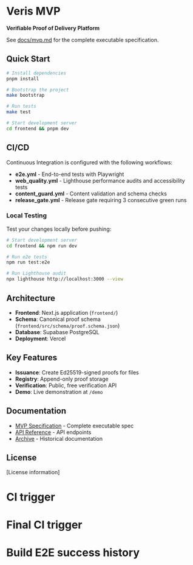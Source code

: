 # Veris MVP

**Verifiable Proof of Delivery Platform**

See [docs/mvp.md](docs/mvp.md) for the complete executable specification.

## Quick Start

```bash
# Install dependencies
pnpm install

# Bootstrap the project
make bootstrap

# Run tests
make test

# Start development server
cd frontend && pnpm dev
```

## CI/CD

Continuous Integration is configured with the following workflows:

- **e2e.yml** - End-to-end tests with Playwright
- **web_quality.yml** - Lighthouse performance audits and accessibility tests
- **content_guard.yml** - Content validation and schema checks
- **release_gate.yml** - Release gate requiring 3 consecutive green runs

### Local Testing

Test your changes locally before pushing:

```bash
# Start development server
cd frontend && npm run dev

# Run e2e tests
npm run test:e2e

# Run Lighthouse audit
npx lighthouse http://localhost:3000 --view
```

## Architecture

- **Frontend**: Next.js application (`frontend/`)
- **Schema**: Canonical proof schema (`frontend/src/schema/proof.schema.json`)
- **Database**: Supabase PostgreSQL
- **Deployment**: Vercel

## Key Features

- **Issuance**: Create Ed25519-signed proofs for files
- **Registry**: Append-only proof storage
- **Verification**: Public, free verification API
- **Demo**: Live demonstration at `/demo`

## Documentation

- [MVP Specification](docs/mvp.md) - Complete executable spec
- [API Reference](docs/api.md) - API endpoints
- [Archive](docs/archive/) - Historical documentation

## License

[License information]
# CI trigger
# Final CI trigger
# Build E2E success history
